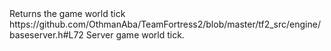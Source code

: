 <function name="GetTick" parent="IServer" type="classfunc">
	<description>Returns the game world tick</description>
	<source>https://github.com/OthmanAba/TeamFortress2/blob/master/tf2_src/engine/baseserver.h#L72</source>
	<realm>Server</realm>
	<rets>
		<ret name="tick" type="int">game world tick.</ret>
	</rets>
</function>